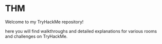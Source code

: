 # THM

Welcome to my TryHackMe repository!

here you will find walkthroughs and detailed explanations for various 
rooms and challenges on TryHackMe. 
